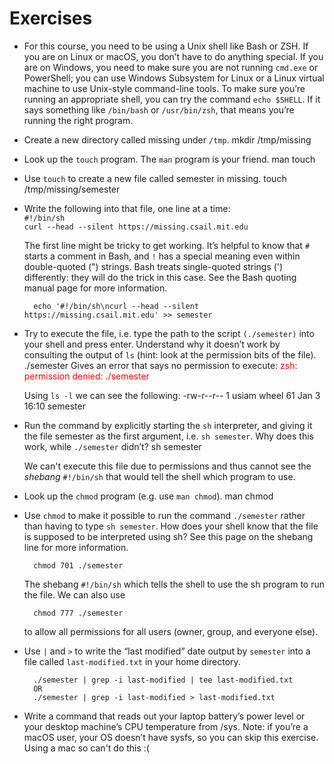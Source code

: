 # Exercises

* For this course, you need to be using a Unix shell like Bash or ZSH. If you are on Linux or macOS, you don’t have to do anything special. If you are on Windows, you need to make sure you are not running `cmd.exe` or PowerShell; you can use Windows Subsystem for Linux or a Linux virtual machine to use Unix-style command-line tools. To make sure you’re running an appropriate shell, you can try the command `echo $SHELL`. If it says something like `/bin/bash` or `/usr/bin/zsh`, that means you’re running the right program.

* Create a new directory called missing under `/tmp`.
        mkdir /tmp/missing
 
* Look up the `touch` program. The `man` program is your friend.
        man touch
        
* Use `touch` to create a new file called semester in missing.
        touch /tmp/missing/semester
        
* Write the following into that file, one line at a time:\
`#!/bin/sh`\
`curl --head --silent https://missing.csail.mit.edu`
    
    The first line might be tricky to get working. It’s helpful to know that `#` starts a comment in Bash, and `!` has a special meaning even within double-quoted (") strings. Bash treats single-quoted strings (') differently: they will do the trick in this case. See the Bash quoting manual page for more information.

        echo '#!/bin/sh\ncurl --head --silent https://missing.csail.mit.edu' >> semester

* Try to execute the file, i.e. type the path to the script `(./semester)` into your shell and press enter. Understand why it doesn’t work by consulting the output of `ls` (hint: look at the permission bits of the file).
        ./semester
    Gives an error that says no permission to execute:
    <span style="color:red">zsh: permission denied: ./semester</span>

    Using `ls -l` we can see the following:
        -rw-r--r--  1 usiam  wheel  61 Jan  3 16:10 semester

* Run the command by explicitly starting the `sh` interpreter, and giving it the file semester as the first argument, i.e. `sh semester`. Why does this work, while `./semester` didn’t?
        sh semester
        
    We can't execute this file due to permissions and thus cannot see the *shebang* `#!/bin/sh` that would tell the shell which program to use.
    
* Look up the `chmod` program (e.g. use `man chmod`).
        man chmod

* Use `chmod` to make it possible to run the command `./semester` rather than having to type `sh semester`. How does your shell know that the file is supposed to be interpreted using sh? See this page on the shebang line for more information.
        
        chmod 701 ./semester

    The shebang `#!/bin/sh` which tells the shell to use the sh program to run the file. We can also use 
    
        chmod 777 ./semester
    
    to allow all permissions for all users (owner, group, and everyone else).

* Use `|` and `>` to write the “last modified” date output by `semester` into a file called `last-modified.txt` in your home directory.
        
        ./semester | grep -i last-modified | tee last-modified.txt
        OR
        ./semester | grep -i last-modified > last-modified.txt
        

* Write a command that reads out your laptop battery’s power level or your desktop machine’s CPU temperature from /sys. Note: if you’re a macOS user, your OS doesn’t have sysfs, so you can skip this exercise.
        Using a mac so can't do this :(
        

